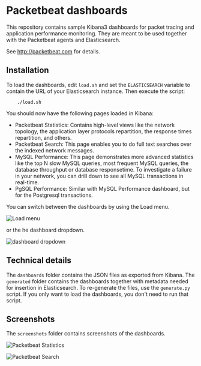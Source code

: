 Packetbeat dashboards
=====================

This repository contains sample Kibana3 dashboards for packet tracing and
application performance monitoring. They are meant to be used together with the
Packetbeat agents and Elasticsearch.

See http://packetbeat.com for details.


Installation
-------------
To load the dashboards, edit `load.sh` and set the `ELASTICSEARCH` variable to
contain the URL of your Elasticsearch instance. Then execute the script:

        ./load.sh

You should now have the following pages loaded in Kibana:

 * Packetbeat Statistics: Contains high-level views like the network topology, the application layer protocols repartition, the response times repartition, and others.
 * Packetbeat Search: This page enables you to do full text searches over the indexed network messages.
 * MySQL Performance: This page demonstrates more advanced statistics like the top N slow MySQL queries, most frequent MySQL queries, the database throughput or database responsetime. To investigate a failure in your network, you can drill down to see all MySQL transactions in real-time.
 * PgSQL Performance: Similar with MySQL Performance dashboard, but for the Postgresql transactions.

You can switch between the dashboards by using the Load menu.

![Load menu](http://packetbeat.com/static/screenshots/load_menu.png)

or the he dashboard dropdown.

![dashboard dropdown](http://packetbeat.com/static/screenshots/dashboard_dropdown.png)

Technical details
-----------------
The `dashboards` folder contains the JSON files as exported from Kibana. The
`generated` folder contains the dashboards together with metadata needed for
insertion in Elasticsearch. To re-generate the files, use the `generate.py`
script. If you only want to load the dashboards, you don't need to run that
script.

Screenshots
-----------

The `screenshots` folder contains screenshots of the dashboards. 

![Packetbeat Statistics](http://packetbeat.com/static/screenshots/dashboard_statistics.png)

![Packetbeat Search](http://packetbeat.com/static/screenshots/dashboard_search.png)

